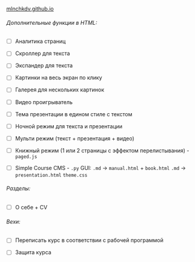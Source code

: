 [mlnchkdv.github.io](https://mlnchkdv.github.io/)



###### Дополнительные функции в HTML:

- [ ] Аналитика страниц
- [ ] Скроллер для текста
- [ ] Экспандер для текста
- [ ] Картинки на весь экран по клику
- [ ] Галерея для нескольких картинок
- [ ] Видео проигрыватель
- [ ] Тема презентации в едином стиле с текстом
- [ ] Ночной режим для текста и презентации
- [ ] Мульти режим (текст + презентация + видео)
- [ ] Книжный режим (1 или 2 страницы с эффектом перелистывания) - `paged.js`
- [ ] Simple Course CMS - `.py` GUI:
  `.md` → `manual.html` + `book.html`
  `.md` → `presentation.html`
  `theme.css`



###### Разделы:

- [ ] О себе + CV



###### Вехи:

- [ ] Переписать курс в соответствии с рабочей программой

- [ ] Защита курса

